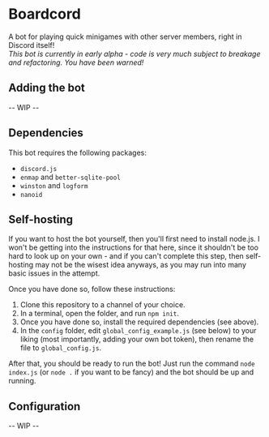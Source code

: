 # Boardcord
A bot for playing quick minigames with other server members, right in Discord itself!<br>
*This bot is currently in early alpha - code is very much subject to breakage and refactoring. You have been warned!*

## Adding the bot
-- WIP --

## Dependencies
This bot requires the following packages:
- `discord.js`
- `enmap` and `better-sqlite-pool`
- `winston` and `logform`
- `nanoid`

## Self-hosting
If you want to host the bot yourself, then you'll first need to install node.js. I won't be getting into the instructions for that here, since it shouldn't be too hard to look up on your own - and if you can't complete this step, then self-hosting may not be the wisest idea anyways, as you may run into many basic issues in the attempt.

Once you have done so, follow these instructions:
1. Clone this repository to a channel of your choice.
2. In a terminal, open the folder, and run `npm init`.
3. Once you have done so, install the required dependencies (see above).
4. In the `config` folder, edit `global_config_example.js` (see below) to your liking (most importantly, adding your own bot token), then rename the file to `global_config.js`.

After that, you should be ready to run the bot! Just run the command `node index.js` (or `node .` if you want to be fancy) and the bot should be up and running.

## Configuration
-- WIP --
